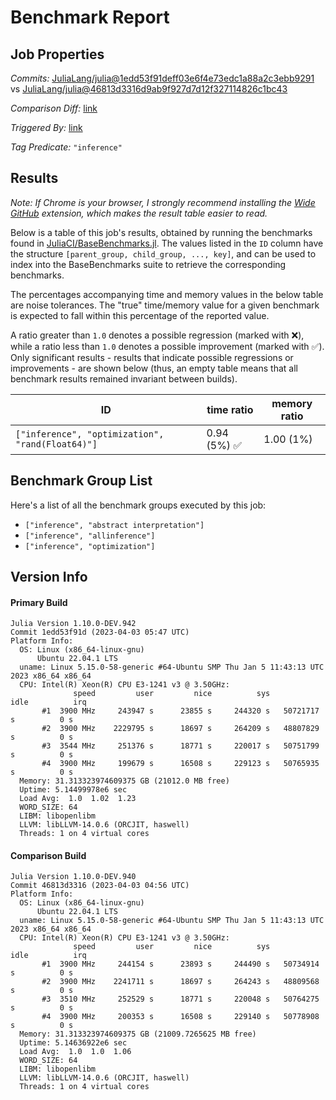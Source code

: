 # Benchmark Report

## Job Properties

*Commits:* [JuliaLang/julia@1edd53f91deff03e6f4e73edc1a88a2c3ebb9291](https://github.com/JuliaLang/julia/commit/1edd53f91deff03e6f4e73edc1a88a2c3ebb9291) vs [JuliaLang/julia@46813d3316d9ab9f927d7d12f327114826c1bc43](https://github.com/JuliaLang/julia/commit/46813d3316d9ab9f927d7d12f327114826c1bc43)

*Comparison Diff:* [link](https://github.com/JuliaLang/julia/compare/46813d3316d9ab9f927d7d12f327114826c1bc43..1edd53f91deff03e6f4e73edc1a88a2c3ebb9291)

*Triggered By:* [link](https://github.com/JuliaLang/julia/pull/49226#issuecomment-1493771095)

*Tag Predicate:* `"inference"`

## Results

*Note: If Chrome is your browser, I strongly recommend installing the [Wide GitHub](https://chrome.google.com/webstore/detail/wide-github/kaalofacklcidaampbokdplbklpeldpj?hl=en)
extension, which makes the result table easier to read.*

Below is a table of this job's results, obtained by running the benchmarks found in
[JuliaCI/BaseBenchmarks.jl](https://github.com/JuliaCI/BaseBenchmarks.jl). The values
listed in the `ID` column have the structure `[parent_group, child_group, ..., key]`,
and can be used to index into the BaseBenchmarks suite to retrieve the corresponding
benchmarks.

The percentages accompanying time and memory values in the below table are noise tolerances. The "true"
time/memory value for a given benchmark is expected to fall within this percentage of the reported value.

A ratio greater than `1.0` denotes a possible regression (marked with :x:), while a ratio less
than `1.0` denotes a possible improvement (marked with :white_check_mark:). Only significant results - results
that indicate possible regressions or improvements - are shown below (thus, an empty table means that all
benchmark results remained invariant between builds).

| ID | time ratio | memory ratio |
|----|------------|--------------|
| `["inference", "optimization", "rand(Float64)"]` | 0.94 (5%) :white_check_mark: | 1.00 (1%)  |

## Benchmark Group List

Here's a list of all the benchmark groups executed by this job:

- `["inference", "abstract interpretation"]`
- `["inference", "allinference"]`
- `["inference", "optimization"]`

## Version Info

#### Primary Build

```
Julia Version 1.10.0-DEV.942
Commit 1edd53f91d (2023-04-03 05:47 UTC)
Platform Info:
  OS: Linux (x86_64-linux-gnu)
      Ubuntu 22.04.1 LTS
  uname: Linux 5.15.0-58-generic #64-Ubuntu SMP Thu Jan 5 11:43:13 UTC 2023 x86_64 x86_64
  CPU: Intel(R) Xeon(R) CPU E3-1241 v3 @ 3.50GHz: 
              speed         user         nice          sys         idle          irq
       #1  3900 MHz     243947 s      23855 s     244320 s   50721717 s          0 s
       #2  3900 MHz    2229795 s      18697 s     264209 s   48807829 s          0 s
       #3  3544 MHz     251376 s      18771 s     220017 s   50751799 s          0 s
       #4  3900 MHz     199679 s      16508 s     229123 s   50765935 s          0 s
  Memory: 31.313323974609375 GB (21012.0 MB free)
  Uptime: 5.14499978e6 sec
  Load Avg:  1.0  1.02  1.23
  WORD_SIZE: 64
  LIBM: libopenlibm
  LLVM: libLLVM-14.0.6 (ORCJIT, haswell)
  Threads: 1 on 4 virtual cores

```

#### Comparison Build

```
Julia Version 1.10.0-DEV.940
Commit 46813d3316 (2023-04-03 04:56 UTC)
Platform Info:
  OS: Linux (x86_64-linux-gnu)
      Ubuntu 22.04.1 LTS
  uname: Linux 5.15.0-58-generic #64-Ubuntu SMP Thu Jan 5 11:43:13 UTC 2023 x86_64 x86_64
  CPU: Intel(R) Xeon(R) CPU E3-1241 v3 @ 3.50GHz: 
              speed         user         nice          sys         idle          irq
       #1  3900 MHz     244154 s      23893 s     244490 s   50734914 s          0 s
       #2  3900 MHz    2241711 s      18697 s     264243 s   48809568 s          0 s
       #3  3510 MHz     252529 s      18771 s     220048 s   50764275 s          0 s
       #4  3900 MHz     200353 s      16508 s     229140 s   50778908 s          0 s
  Memory: 31.313323974609375 GB (21009.7265625 MB free)
  Uptime: 5.14636922e6 sec
  Load Avg:  1.0  1.0  1.06
  WORD_SIZE: 64
  LIBM: libopenlibm
  LLVM: libLLVM-14.0.6 (ORCJIT, haswell)
  Threads: 1 on 4 virtual cores

```
